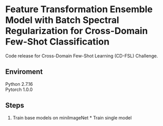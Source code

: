 # Feature Transformation Ensemble Model with Batch Spectral Regularization for Cross-Domain Few-Shot Classification
Code release for Cross-Domain Few-Shot Learning (CD-FSL) Challenge.
## Enviroment
Python 2.7.16<br>
Pytorch 1.0.0
## Steps
1. Train base models on miniImageNet * Train single model
